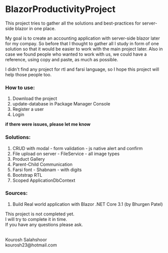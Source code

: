 # BlazorProductivityProject

<p>This project tries to gather all the solutions and best-practices for server-side blazor in one place.</p>
<p>My goal is to create an accounting application with server-side blazor later for my compay. So before that I thought to gather all I study in form of one solution so that it would be easier to work with the main project later. Also in case we found people who wanted to work with us, we could have a reference, using copy and paste, as much as possible.</p>
<p>I didn't find any project for rtl and farsi language, so I hope this project will help those people too.</p>

<h3>How to use:</h3>
<ol>
  <li>Download the project</li>
 <li>update-database in Package Manager Console</li>
  <li>Register a user</li>
  <li>Login</li>
  </ol>

<b>if there were issues, please let me know</b>

<h3>Solutions:</h3>
<ol>
  <li>CRUD with modal - form validation - js native alert and confirm</li>
  <li>File upload on server - FileService - all image types</li>
  <li>Product Gallery</li>
  <li>Parent-Child Communication</li>
  
  <li>Farsi font - Shabnam - with digits</li>
  <li>Bootstrap RTL</li>
  <li>Scoped ApplicationDbContext</li>
  </ol>

<h3>Sources:</h3>
<ol>
  <li>Build Real world application with Blazor .NET Core 3.1 (by Bhurgen Patel)</li>
</ol>

This project is not completed yet.
<br/>
I will try to complete it in time.
<br/>
If you have any questions please ask.

<br/>
Kourosh Salahshoor
<br/>
kourosh23@hotmail.com

